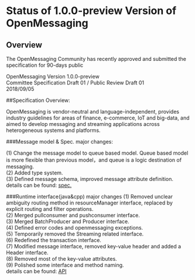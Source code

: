 # Status of 1.0.0-preview Version of OpenMessaging


## Overview
The OpenMessaging Community has recently approved and submitted the specification for 90-days public 

OpenMessaging Version 1.0.0-preview    
Committee Specification Draft 01 / Public Review Draft 01     
2018/09/05    

##Specification Overview:

OpenMessaging is vendor-neutral and language-independent, provides industry guidelines for areas of finance, e-commerce, IoT and big-data, and aimed to develop messaging and streaming applications across heterogeneous systems and platforms.     

###Message model & Spec. major changes:

(1) Change the message model to queue based model. Queue based model is more flexible than previous model，and queue is a logic destination of messaging.    
(2) Added type system.    
(3) Defined message schema, improved message attribute definition.   
details can be found: [spec.](https://github.com/openmessaging/specification/blob/master/specification-schema.md)   


###Runtime interface(java&cpp) major changes
(1) Removed unclear ambiguity routing method in resourceManager interface, replaced by explicit routing and filter operations.    
(2) Merged pullconsumer and pushconsumer interface.    
(3) Merged BatchProducer and Producer interface.     
(4) Defined error codes and openmessaging exceptions.     
(5) Temporarily removed the Streaming related interface.     
(6) Redefined the transaction interface.     
(7) Modified message interface, removed key-value header and added a Header interface.     
(8) Removed most of the key-value attributes.    
(9) Polished some interface and method naming.   
details can be found: [API](http://openmessaging.cloud/openmessaging-java/)   
 